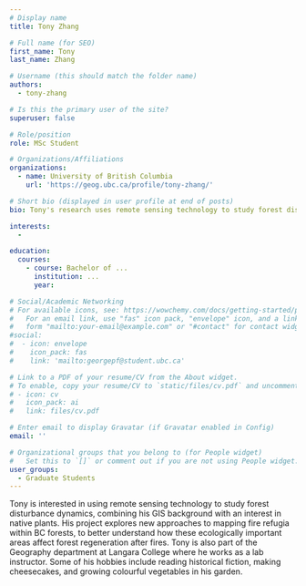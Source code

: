 ```yaml
---
# Display name
title: Tony Zhang

# Full name (for SEO)
first_name: Tony
last_name: Zhang

# Username (this should match the folder name)
authors:
  - tony-zhang

# Is this the primary user of the site?
superuser: false

# Role/position
role: MSc Student

# Organizations/Affiliations
organizations:
  - name: University of British Columbia
    url: 'https://geog.ubc.ca/profile/tony-zhang/'

# Short bio (displayed in user profile at end of posts)
bio: Tony's research uses remote sensing technology to study forest disturbance dynamics. His project explores new approaches to mapping fire refugia within BC forests, helping to better understand how these ecologically important areas affect forest regeneration post-fire.

interests:
  - 

education:
  courses:
    - course: Bachelor of ...
      institution: ...
      year:

# Social/Academic Networking
# For available icons, see: https://wowchemy.com/docs/getting-started/page-builder/#icons
#   For an email link, use "fas" icon pack, "envelope" icon, and a link in the
#   form "mailto:your-email@example.com" or "#contact" for contact widget.
#social:
#  - icon: envelope
#    icon_pack: fas
#    link: 'mailto:georgepf@student.ubc.ca'

# Link to a PDF of your resume/CV from the About widget.
# To enable, copy your resume/CV to `static/files/cv.pdf` and uncomment the lines below.
# - icon: cv
#   icon_pack: ai
#   link: files/cv.pdf

# Enter email to display Gravatar (if Gravatar enabled in Config)
email: ''

# Organizational groups that you belong to (for People widget)
#   Set this to `[]` or comment out if you are not using People widget.
user_groups:
  - Graduate Students
---
```


Tony is interested in using remote sensing technology to study forest disturbance dynamics, combining his GIS background with an interest in native plants. His project explores new approaches to mapping fire refugia within BC forests, to better understand how these ecologically important areas affect forest regeneration after fires. Tony is also part of the Geography department at Langara College where he works as a lab instructor. Some of his hobbies include reading historical fiction, making cheesecakes, and growing colourful vegetables in his garden.

